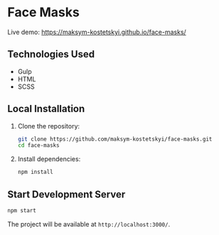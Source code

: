 # Face Masks

Live demo: https://maksym-kostetskyi.github.io/face-masks/

## Technologies Used

- Gulp
- HTML
- SCSS

## Local Installation

1. Clone the repository:
   ```sh
   git clone https://github.com/maksym-kostetskyi/face-masks.git
   cd face-masks
   ```
2. Install dependencies:
   ```sh
   npm install
   ```

## Start Development Server

```sh
npm start
```

The project will be available at `http://localhost:3000/`.
